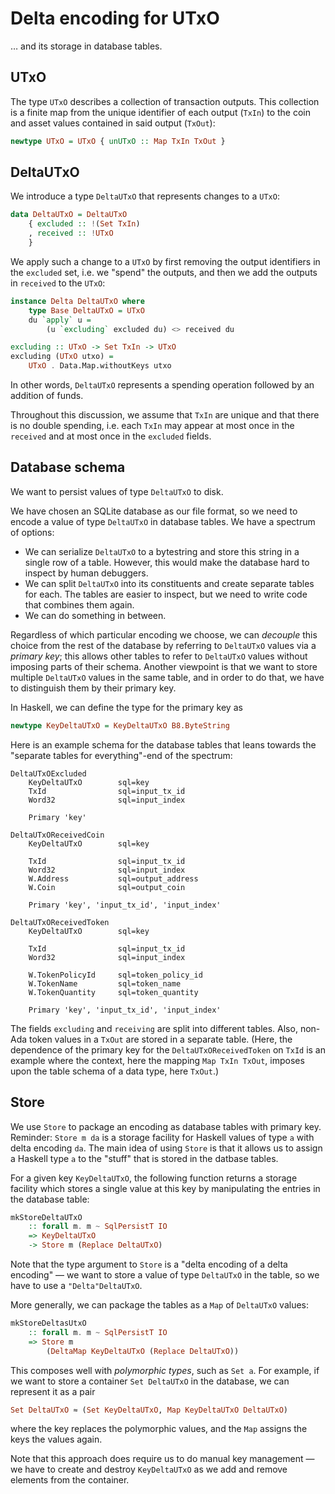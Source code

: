 # Delta encoding for UTxO

… and its storage in database tables.

## UTxO

The type `UTxO` describes a collection of transaction outputs. This collection is a finite map from the unique identifier of each output (`TxIn`) to the coin and asset values contained in said output (`TxOut`):

```hs
newtype UTxO = UTxO { unUTxO :: Map TxIn TxOut }
```

## DeltaUTxO

We introduce a type `DeltaUTxO` that represents changes to a `UTxO`:

```hs
data DeltaUTxO = DeltaUTxO
    { excluded :: !(Set TxIn)
    , received :: !UTxO
    }
```

We apply such a change to a `UTxO` by first removing the output identifiers in the `excluded` set, i.e. we "spend" the outputs, and then we add the outputs in `received` to the `UTxO`:

```hs
instance Delta DeltaUTxO where
    type Base DeltaUTxO = UTxO
    du `apply` u =
        (u `excluding` excluded du) <> received du

excluding :: UTxO -> Set TxIn -> UTxO
excluding (UTxO utxo) =
    UTxO . Data.Map.withoutKeys utxo
```

In other words, `DeltaUTxO` represents a spending operation followed by an addition of funds.

Throughout this discussion, we assume that `TxIn` are unique and that there is no double spending, i.e. each `TxIn` may appear at most once in the `received` and at most once in the `excluded` fields.

## Database schema

We want to persist values of type `DeltaUTxO` to disk.

We have chosen an SQLite database as our file format, so we need to encode a value of type `DeltaUTxO` in database tables. We have a spectrum of options:

* We can serialize `DeltaUTxO` to a bytestring and store this string in a single row of a table. However, this would make the database hard to inspect by human debuggers.
* We can split `DeltaUTxO` into its constituents and create separate tables for each. The tables are easier to inspect, but we need to write code that combines them again.
* We can do something in between.

Regardless of which particular encoding we choose, we can *decouple* this choice from the rest of the database by referring to `DeltaUTxO` values via a *primary key*; this allows other tables to refer to `DeltaUTxO` values without imposing parts of their schema. Another viewpoint is that we want to store multiple `DeltaUTxO` values in the same table, and in order to do that, we have to distinguish them by their primary key.

In Haskell, we can define the type for the primary key as

```hs
newtype KeyDeltaUTxO = KeyDeltaUTxO B8.ByteString
```

Here is an example schema for the database tables that leans towards the "separate tables for everything"-end of the spectrum:

```
DeltaUTxOExcluded
    KeyDeltaUTxO        sql=key
    TxId                sql=input_tx_id
    Word32              sql=input_index

    Primary 'key'

DeltaUTxOReceivedCoin
    KeyDeltaUTxO        sql=key

    TxId                sql=input_tx_id
    Word32              sql=input_index
    W.Address           sql=output_address
    W.Coin              sql=output_coin

    Primary 'key', 'input_tx_id', 'input_index'

DeltaUTxOReceivedToken
    KeyDeltaUTxO        sql=key

    TxId                sql=input_tx_id
    Word32              sql=input_index

    W.TokenPolicyId     sql=token_policy_id
    W.TokenName         sql=token_name
    W.TokenQuantity     sql=token_quantity

    Primary 'key', 'input_tx_id', 'input_index'
```

The fields `excluding` and `receiving` are split into different tables. Also, non-Ada token values in a `TxOut` are stored in a separate table. (Here, the dependence of the primary key for the `DeltaUTxOReceivedToken` on `TxId` is an example where the context, here the mapping `Map TxIn TxOut`, imposes upon the table schema of a data type, here `TxOut`.)

## Store

We use `Store` to package an encoding as database tables with primary key. Reminder: `Store m da` is a storage facility for Haskell values of type `a` with delta encoding `da`. The main idea of using `Store` is that it allows us to assign a Haskell type `a` to the "stuff" that is stored in the datbase tables.

For a given key `KeyDeltaUTxO`, the following function returns a storage facility which stores a single value at this key by manipulating the entries in the database table:

```hs
mkStoreDeltaUTxO
    :: forall m. m ~ SqlPersistT IO
    => KeyDeltaUTxO
    -> Store m (Replace DeltaUTxO)
```

Note that the type argument to `Store` is a "delta encoding of a delta encoding" — we want to store a value of type `DeltaUTxO` in the table, so we have to use a `"Delta"DeltaUTxO`.

More generally, we can package the tables as a `Map` of `DeltaUTxO` values:

```hs
mkStoreDeltasUtxO
    :: forall m. m ~ SqlPersistT IO
    => Store m
        (DeltaMap KeyDeltaUTxO (Replace DeltaUTxO))
```

This composes well with *polymorphic types*, such as `Set a`. For example, if we want to store a container `Set DeltaUTxO` in the database, we can represent it as a pair

```hs
Set DeltaUTxO ≈ (Set KeyDeltaUTxO, Map KeyDeltaUTxO DeltaUTxO)
```

where the key replaces the polymorphic values, and the `Map` assigns the keys the values again.

Note that this approach does require us to do manual key management — we have to create and destroy `KeyDeltaUTxO` as we add and remove elements from the container.
